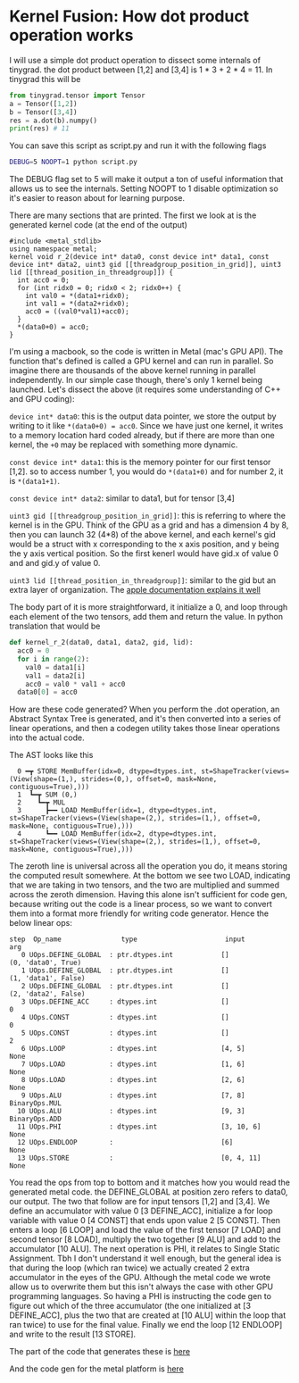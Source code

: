 # Kernel Fusion: How dot product operation works

I will use a simple dot product operation to dissect some internals of tinygrad.
the dot product between [1,2] and [3,4] is 1 * 3 + 2 * 4 = 11. In tinygrad this 
will be

```python
from tinygrad.tensor import Tensor
a = Tensor([1,2])
b = Tensor([3,4])
res = a.dot(b).numpy()
print(res) # 11
```

You can save this script as script.py and run it with the following flags

```bash
DEBUG=5 NOOPT=1 python script.py
```

The DEBUG flag set to 5 will make it output a ton of useful information that allows
us to see the internals. Setting NOOPT to 1 disable optimization so it's easier
to reason about for learning purpose.

There are many sections that are printed. The first we look at is the generated
kernel code (at the end of the output)

```
#include <metal_stdlib>
using namespace metal;
kernel void r_2(device int* data0, const device int* data1, const device int* data2, uint3 gid [[threadgroup_position_in_grid]], uint3 lid [[thread_position_in_threadgroup]]) {
  int acc0 = 0;
  for (int ridx0 = 0; ridx0 < 2; ridx0++) {
    int val0 = *(data1+ridx0);
    int val1 = *(data2+ridx0);
    acc0 = ((val0*val1)+acc0);
  }
  *(data0+0) = acc0;
}
```

I'm using a macbook, so the code is written in Metal (mac's GPU API). The function
that's defined is called a GPU kernel and can run in parallel. So imagine there
are thousands of the above kernel running in parallel independently. In our simple
case though, there's only 1 kernel being launched. Let's dissect the above (it 
requires some understanding of C++ and GPU coding):

`device int* data0`: this is the output data pointer, we store the output by
writing to it like `*(data0+0) = acc0`. Since we have just one kernel, it writes
to a memory location hard coded already, but if there are more than one kernel,
the `+0` may be replaced with something more dynamic.

`const device int* data1`: this is the memory pointer for our first tensor [1,2].
so to access number 1, you would do `*(data1+0)` and for number 2, it is `*(data1+1)`.

`const device int* data2`: similar to data1, but for tensor [3,4]

`uint3 gid [[threadgroup_position_in_grid]]`: this is referring to where the kernel
is in the GPU. Think of the GPU as a grid and has a dimension 4 by 8, then you
can launch 32 (4*8) of the above kernel, and each kernel's gid would be a struct 
with x corresponding to the x axis position, and y being the y axis vertical 
position. So the first kenerl would have gid.x of value 0 and and gid.y of value 0.

`uint3 lid [[thread_position_in_threadgroup]]`: similar to the gid but an extra
layer of organization. The [apple documentation explains it well](https://developer.apple.com/documentation/metal/compute_passes/creating_threads_and_threadgroups)

The body part of it is more straightforward, it initialize a 0, and loop through
each element of the two tensors, add them and return the value. In python translation
that would be

```python
def kernel_r_2(data0, data1, data2, gid, lid):
  acc0 = 0
  for i in range(2):
    val0 = data1[i]
    val1 = data2[i]
    acc0 = val0 * val1 + acc0
  data0[0] = acc0
```

How are these code generated? When you perform the .dot operation, an Abstract
Syntax Tree is generated, and it's then converted into a series of linear operations, 
and then a codegen utility takes those linear operations into the actual code.

The AST looks like this
```
  0 ━┳ STORE MemBuffer(idx=0, dtype=dtypes.int, st=ShapeTracker(views=(View(shape=(1,), strides=(0,), offset=0, mask=None, contiguous=True),)))
  1  ┗━┳ SUM (0,)
  2    ┗━┳ MUL
  3      ┣━━ LOAD MemBuffer(idx=1, dtype=dtypes.int, st=ShapeTracker(views=(View(shape=(2,), strides=(1,), offset=0, mask=None, contiguous=True),)))
  4      ┗━━ LOAD MemBuffer(idx=2, dtype=dtypes.int, st=ShapeTracker(views=(View(shape=(2,), strides=(1,), offset=0, mask=None, contiguous=True),)))
```

The zeroth line is universal across all the operation you do, it means storing the computed result somewhere.
At the bottom we see two LOAD, indicating that we are taking in two tensors, and the two are multiplied and
summed across the zeroth dimension. Having this alone isn't sufficient for code gen, because writing out
the code is a linear process, so we want to convert them into a format more friendly for writing code
generator. Hence the below linear ops:

```
step  Op_name               type                      input                           arg
   0 UOps.DEFINE_GLOBAL  : ptr.dtypes.int            []                               (0, 'data0', True)
   1 UOps.DEFINE_GLOBAL  : ptr.dtypes.int            []                               (1, 'data1', False)
   2 UOps.DEFINE_GLOBAL  : ptr.dtypes.int            []                               (2, 'data2', False)
   3 UOps.DEFINE_ACC     : dtypes.int                []                               0
   4 UOps.CONST          : dtypes.int                []                               0
   5 UOps.CONST          : dtypes.int                []                               2
   6 UOps.LOOP           : dtypes.int                [4, 5]                           None
   7 UOps.LOAD           : dtypes.int                [1, 6]                           None
   8 UOps.LOAD           : dtypes.int                [2, 6]                           None
   9 UOps.ALU            : dtypes.int                [7, 8]                           BinaryOps.MUL
  10 UOps.ALU            : dtypes.int                [9, 3]                           BinaryOps.ADD
  11 UOps.PHI            : dtypes.int                [3, 10, 6]                       None
  12 UOps.ENDLOOP        :                           [6]                              None
  13 UOps.STORE          :                           [0, 4, 11]                       None
```

You read the ops from top to bottom and it matches how you would read the generated metal code.
the DEFINE_GLOBAL at position zero refers to data0, our output. The two that follow are for 
input tensors [1,2] and [3,4]. We define an accumulator with value 0 [3 DEFINE_ACC], initialize a
for loop variable with value 0 [4 CONST] that ends upon value 2 [5 CONST]. Then
enters a loop [6 LOOP] and load the value of the first tensor [7 LOAD] and second
tensor [8 LOAD], multiply the two together [9 ALU] and add to the accumulator [10 ALU].
The next operation is PHI, it relates to Single Static Assignment. Tbh I don't understand it
well enough, but the general idea is that during the loop (which ran twice) we actually
created 2 extra accumulator in the eyes of the GPU. Although the metal code we wrote
allow us to overwrite them but this isn't always the case with other GPU programming
languages. So having a PHI is instructing the code gen to figure out which of the
three accumulator (the one initialized at [3 DEFINE_ACC], plus the two that
are created at [10 ALU] within the loop that ran twice) to use for the final value. 
Finally we end the loop [12 ENDLOOP] and write to the result [13 STORE].

The part of the code that generates these is [here](https://github.com/tinygrad/tinygrad/blob/6c7df1445b287131862a628937e03e336c895c0c/tinygrad/codegen/linearizer.py#L171)

And the code gen for the metal platform is [here](https://github.com/tinygrad/tinygrad/blob/6c7df1445b287131862a628937e03e336c895c0c/tinygrad/renderer/cstyle.py#L91)
